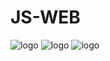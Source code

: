 # JS-WEB

![logo](https://cdn3.iconfinder.com/data/icons/popular-services-brands/512/angular-js-512.png)
![logo](https://codemoto.io/wp-content/themes/cloudhost/library/images/node-express-mongo.png)
![logo](http://enseignement-superieur.lycee-stvincent.fr/sites/saintvincent_superieur/files/2018-01/react.png)
